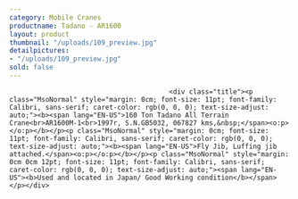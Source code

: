 ```yaml
---
category: Mobile Cranes
productname: Tadano - AR1600
layout: product
thumbnail: "/uploads/109_preview.jpg"
detailpictures:
- "/uploads/109_preview.jpg"
sold: false
---
```


                                            <div class="title"><p class="MsoNormal" style="margin: 0cm; font-size: 11pt; font-family: Calibri, sans-serif; caret-color: rgb(0, 0, 0); text-size-adjust: auto;"><b><span lang="EN-US">160 Ton Tadano All Terrain Crane<br>AR1600M-1<br>1997r, S.N.GB5032, 067827 kms,&nbsp;</span><o:p></o:p></b></p><p class="MsoNormal" style="margin: 0cm; font-size: 11pt; font-family: Calibri, sans-serif; caret-color: rgb(0, 0, 0); text-size-adjust: auto;"><b><span lang="EN-US">Fly Jib, Luffing jib attached.</span><o:p></o:p></b></p><p class="MsoNormal" style="margin: 0cm 0cm 12pt; font-size: 11pt; font-family: Calibri, sans-serif; caret-color: rgb(0, 0, 0); text-size-adjust: auto;"><span lang="EN-US"><b>Used and located in Japan/ Good Working condition</b></span></p></div>

